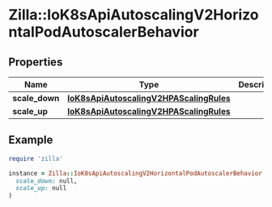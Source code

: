 # Zilla::IoK8sApiAutoscalingV2HorizontalPodAutoscalerBehavior

## Properties

| Name | Type | Description | Notes |
| ---- | ---- | ----------- | ----- |
| **scale_down** | [**IoK8sApiAutoscalingV2HPAScalingRules**](IoK8sApiAutoscalingV2HPAScalingRules.md) |  | [optional] |
| **scale_up** | [**IoK8sApiAutoscalingV2HPAScalingRules**](IoK8sApiAutoscalingV2HPAScalingRules.md) |  | [optional] |

## Example

```ruby
require 'zilla'

instance = Zilla::IoK8sApiAutoscalingV2HorizontalPodAutoscalerBehavior.new(
  scale_down: null,
  scale_up: null
)
```


